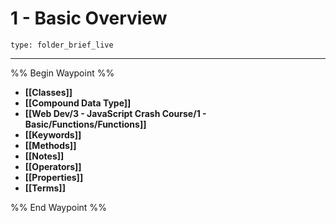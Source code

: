 # 1 - Basic Overview
 
```ccard
type: folder_brief_live
```
 
---

%% Begin Waypoint %%
- **[[Classes]]**
- **[[Compound Data Type]]**
- **[[Web Dev/3 - JavaScript Crash Course/1 - Basic/Functions/Functions]]**
- **[[Keywords]]**
- **[[Methods]]**
- **[[Notes]]**
- **[[Operators]]**
- **[[Properties]]**
- **[[Terms]]**

%% End Waypoint %%
